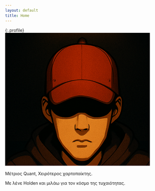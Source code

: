 ```yaml
---
layout: default
title: Home
---
```

{:.profile}
![banner](banner.png)

Μέτριος Quant, Χειρότερος χαρτοπαίκτης.

Με λένε Holden και μιλάω για τον κόσμο της τυχαιότητας.
